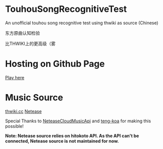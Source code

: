 # TouhouSongRecognitiveTest
 An unofficial touhou song recognitive test using thwiki as source (Chinese)

东方原曲认知检验

比THWIKI上的更高级（雾
# Hosting on Github Page
[Play here](https://xiaogenintendo.github.io/TouhouSongRecognitiveTest/)

# Music Source
[thwiki.cc](https://thwiki.cc)
[Netease](https://music.163.com)

Special Thanks to [NeteaseCloudMusicApi](https://github.com/Binaryify/NeteaseCloudMusicApi) and [teng-koa](https://github.com/a632079/teng-koa) for making this possible!

**Note: Netease source relies on hitokoto API. As the API can't be connected, Netease source is not maintained for now.**
